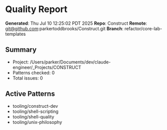 # Quality Report
**Generated**: Thu Jul 10 12:25:02 PDT 2025
**Repo**: Construct
**Remote**: git@github.com:parkertoddbrooks/Construct.git
**Branch**: refactor/core-lab-templates

## Summary
- Project: /Users/parker/Documents/dev/claude-engineer/_Projects/CONSTRUCT
- Patterns checked: 0
- Total issues: 0

## Active Patterns
- tooling/construct-dev
- tooling/shell-scripting
- tooling/shell-quality
- tooling/unix-philosophy
